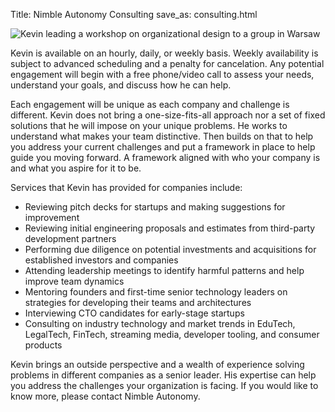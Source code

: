 Title: Nimble Autonomy Consulting
save_as: consulting.html

<span class="image right"><img src="{static}/images/20161010-CuZ-tYAXgAAhsmf.jpg" alt="Kevin leading a workshop on organizational design to a group in Warsaw" /></span>

Kevin is available on an hourly, daily, or weekly basis. Weekly availability is subject to advanced scheduling and a penalty for cancelation. Any potential engagement will begin with a free phone/video call to assess your needs, understand your goals, and discuss how he can help.

Each engagement will be unique as each company and challenge is different. Kevin does not bring a one-size-fits-all approach nor a set of fixed solutions that he will impose on your unique problems. He works to understand what makes your team distinctive. Then builds on that to help you address your current challenges and put a framework in place to help guide you moving forward. A framework aligned with who your company is and what you aspire for it to be.

Services that Kevin has provided for companies include:

- Reviewing pitch decks for startups and making suggestions for improvement
- Reviewing initial engineering proposals and estimates from third-party development partners
- Performing due diligence on potential investments and acquisitions for established investors and companies
- Attending leadership meetings to identify harmful patterns and help improve team dynamics
- Mentoring founders and first-time senior technology leaders on strategies for developing their teams and architectures
- Interviewing CTO candidates for early-stage startups
- Consulting on industry technology and market trends in EduTech, LegalTech, FinTech, streaming media, developer tooling, and consumer products

Kevin brings an outside perspective and a wealth of experience solving problems in different companies as a senior leader. His expertise can help you address the challenges your organization is facing. If you would like to know more, please contact Nimble Autonomy.
